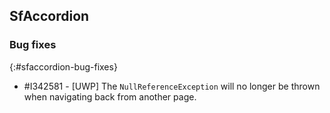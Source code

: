 ## SfAccordion

### Bug fixes
{:#sfaccordion-bug-fixes}

* \#I342581 - [UWP] The `NullReferenceException` will no longer be thrown when navigating back from another page.